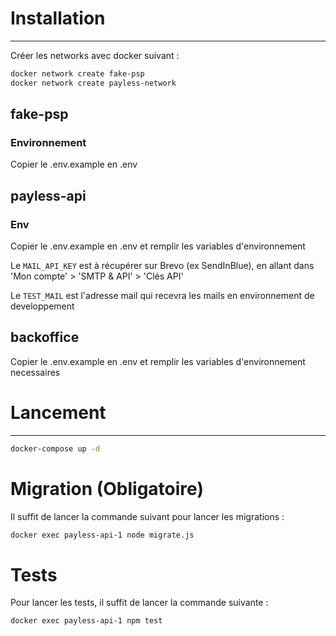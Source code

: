 # Installation

---

Créer les networks avec docker suivant :
````bash
docker network create fake-psp
docker network create payless-network
````

## fake-psp

### Environnement
Copier le .env.example en .env

## payless-api

### Env
Copier le .env.example en .env et remplir les variables d'environnement

Le `MAIL_API_KEY` est à récupérer sur Brevo (ex SendInBlue), en allant dans 'Mon compte' > 'SMTP & API' > 'Clés API'

Le `TEST_MAIL` est l'adresse mail qui recevra les mails en environnement de developpement

## backoffice
Copier le .env.example en .env et remplir les variables d'environnement necessaires

# Lancement

---

```bash
docker-compose up -d
```


# Migration (Obligatoire)

Il suffit de lancer la commande suivant pour lancer les migrations :
````bash
docker exec payless-api-1 node migrate.js
````

# Tests
Pour lancer les tests, il suffit de lancer la commande suivante :
```bash
docker exec payless-api-1 npm test
```